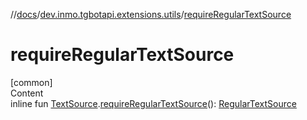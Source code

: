 //[docs](../../index.md)/[dev.inmo.tgbotapi.extensions.utils](index.md)/[requireRegularTextSource](require-regular-text-source.md)



# requireRegularTextSource  
[common]  
Content  
inline fun [TextSource](../dev.inmo.tgbotapi.CommonAbstracts/-text-source/index.md).[requireRegularTextSource](require-regular-text-source.md)(): [RegularTextSource](../dev.inmo.tgbotapi.types.MessageEntity.textsources/-regular-text-source/index.md)  



